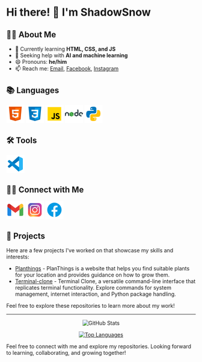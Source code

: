 # Hi there! 👋 I'm ShadowSnow

## 👨‍💻 About Me
- 🌱 Currently learning **HTML, CSS, and JS**
- 🤔 Seeking help with **AI and machine learning**
- 😄 Pronouns: **he/him**
- 📫 Reach me: [Email](mailto:9164kko@gmail.com), [Facebook](https://www.facebook.com/ShadowWSsnow), [Instagram](https://www.instagram.com/shadoww_ssnow/)

## 📚 Languages
![HTML logo](https://github.com/donut9164/donut9164/blob/main/html.png)
![CSS logo](https://github.com/donut9164/donut9164/blob/main/css.png)
![JS logo](https://github.com/donut9164/donut9164/blob/main/js.png)
![Nodejs](https://github.com/donut9164/donut9164/blob/main/nodejs.png)
![Python logo](https://github.com/donut9164/donut9164/blob/main/python.png)


## 🛠 Tools
![VSCode logo](https://github.com/donut9164/donut9164/blob/main/vscode.png)

## 🤝🏻 Connect with Me
[![Gmail](https://github.com/donut9164/donut9164/blob/main/gmail.png)](mailto:9164kko@gmail.com)
[![Instagram](https://github.com/donut9164/donut9164/blob/main/instagram.png)](https://www.instagram.com/shadoww_ssnow/)
[![Facebook](https://github.com/donut9164/donut9164/blob/main/facebook.png)](https://www.facebook.com/ShadowWSsnow)

## 🚀 Projects
Here are a few projects I've worked on that showcase my skills and interests:

- [Planthings](https://github.com/donut9164/Planthings) - PlanThings is a website that helps you find suitable plants for your location and provides guidance on how to grow them.
- [Terminal-clone](https://github.com/donut9164/Terminal-clone) - Terminal Clone, a versatile command-line interface that replicates terminal functionality. Explore commands for system management, internet interaction, and Python package handling.

Feel free to explore these repositories to learn more about my work!

---

<div align="center">
  
![GitHub Stats](https://github-readme-stats.vercel.app/api?username=ShadowSnow&show_icons=true&count_private=true&theme=dark)

[![Top Languages](https://github-readme-stats.vercel.app/api/top-langs/?username=ShadowSnow&layout=compact&theme=dark)](https://github.com/ShadowSnow)
  
</div>

Feel free to connect with me and explore my repositories. Looking forward to learning, collaborating, and growing together!
